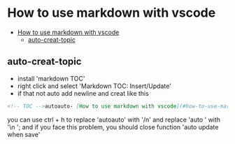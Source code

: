 # How to use markdown with vscode

- [How to use markdown with vscode](#how-to-use-markdown-with-vscode)
  - [auto-creat-topic](#auto-creat-topic)

## auto-creat-topic

- install 'markdown TOC'
- right click and select 'Markdown TOC: Insert/Update'
- if that not auto add newline and creat like this

```md
<!-- TOC -->autoauto- [How to use markdown with vscode](#how-to-use-markdown-with-vscode)auto    - [auto-creat-topic](#auto-creat-topic)autoauto<!-- /TOC -->
```

you can use ctrl + h to replace 'autoauto' with '/n' and replace 'auto    ' with '\n  ';
and if you face this problem, you should close function 'auto update when save'
